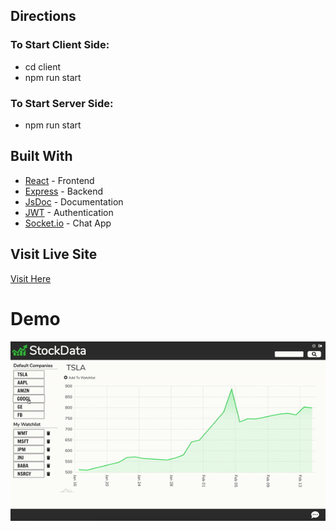 ## Directions
### To Start Client Side:
* cd client
* npm run start

### To Start Server Side:
* npm run start

## Built With

* [React](https://reactjs.org/) - Frontend
* [Express](https://expressjs.com/) - Backend
* [JsDoc](https://jsdoc.app/) - Documentation
* [JWT](https://jwt.io/) - Authentication
* [Socket.io](https://socket.io/) - Chat App

## Visit Live Site
[Visit Here](https://fullstack-stockmarket-app.herokuapp.com/)

# Demo
![](stockapp-demo.gif)
